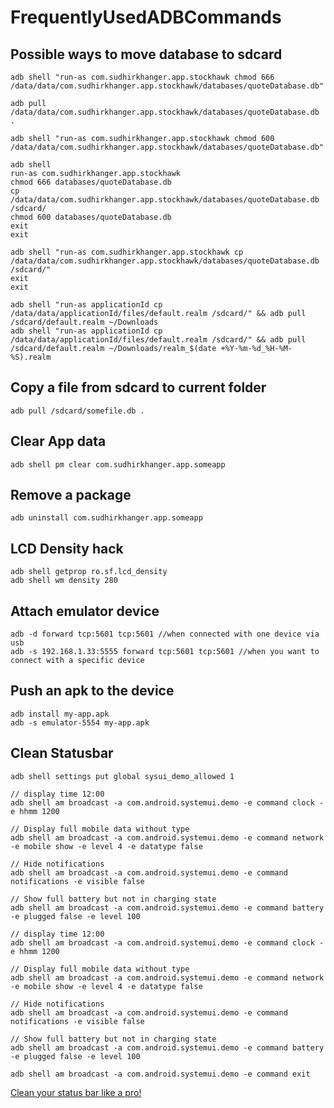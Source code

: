 # FrequentlyUsedADBCommands

## Possible ways to move database to sdcard

    adb shell "run-as com.sudhirkhanger.app.stockhawk chmod 666 /data/data/com.sudhirkhanger.app.stockhawk/databases/quoteDatabase.db"
    
    adb pull /data/data/com.sudhirkhanger.app.stockhawk/databases/quoteDatabase.db .
    
    adb shell "run-as com.sudhirkhanger.app.stockhawk chmod 600 /data/data/com.sudhirkhanger.app.stockhawk/databases/quoteDatabase.db"
        
    adb shell
    run-as com.sudhirkhanger.app.stockhawk
    chmod 666 databases/quoteDatabase.db
    cp /data/data/com.sudhirkhanger.app.stockhawk/databases/quoteDatabase.db /sdcard/
    chmod 600 databases/quoteDatabase.db
    exit
    exit
    
    adb shell "run-as com.sudhirkhanger.app.stockhawk cp /data/data/com.sudhirkhanger.app.stockhawk/databases/quoteDatabase.db /sdcard/"
    exit
    exit
	
	adb shell "run-as applicationId cp /data/data/applicationId/files/default.realm /sdcard/" && adb pull /sdcard/default.realm ~/Downloads
	adb shell "run-as applicationId cp /data/data/applicationId/files/default.realm /sdcard/" && adb pull /sdcard/default.realm ~/Downloads/realm_$(date +%Y-%m-%d_%H-%M-%S).realm

## Copy a file from sdcard to current folder

    adb pull /sdcard/somefile.db .

## Clear App data

    adb shell pm clear com.sudhirkhanger.app.someapp

## Remove a package

    adb uninstall com.sudhirkhanger.app.someapp

## LCD Density hack

    adb shell getprop ro.sf.lcd_density
    adb shell wm density 280

## Attach emulator device

	adb -d forward tcp:5601 tcp:5601 //when connected with one device via usb
	adb -s 192.168.1.33:5555 forward tcp:5601 tcp:5601 //when you want to connect with a specific device

## Push an apk to the device

	adb install my-app.apk
	adb -s emulator-5554 my-app.apk

## Clean Statusbar

	adb shell settings put global sysui_demo_allowed 1
	
	// display time 12:00
	adb shell am broadcast -a com.android.systemui.demo -e command clock -e hhmm 1200

	// Display full mobile data without type
	adb shell am broadcast -a com.android.systemui.demo -e command network -e mobile show -e level 4 -e datatype false
	
	// Hide notifications
	adb shell am broadcast -a com.android.systemui.demo -e command notifications -e visible false
	
	// Show full battery but not in charging state
	adb shell am broadcast -a com.android.systemui.demo -e command battery -e plugged false -e level 100
	
	// display time 12:00
	adb shell am broadcast -a com.android.systemui.demo -e command clock -e hhmm 1200
	
	// Display full mobile data without type
	adb shell am broadcast -a com.android.systemui.demo -e command network -e mobile show -e level 4 -e datatype false
	
	// Hide notifications
	adb shell am broadcast -a com.android.systemui.demo -e command notifications -e visible false
	
	// Show full battery but not in charging state
	adb shell am broadcast -a com.android.systemui.demo -e command battery -e plugged false -e level 100

	adb shell am broadcast -a com.android.systemui.demo -e command exit
	
[Clean your status bar like a pro!](https://android.jlelse.eu/clean-your-status-bar-like-a-pro-76c89a1e2c2f)
